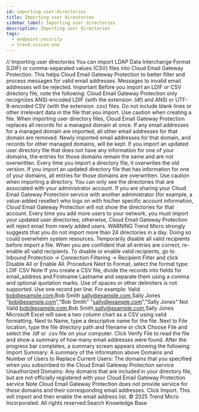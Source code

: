 ```yaml
---
id: importing-user-directories
title: Importing user directories
sidebar_label: Importing user directories
description: Importing user directories
tags:
  - endpoint-security
  - trend-vision-one
---
```


/*<![CDATA[*/ $('#title').html($('meta[name=map-description]').attr('content')); /*]]>*/ Importing user directories You can import LDAP Data Interchange Format (LDIF) or comma-separated values (CSV) files into Cloud Email Gateway Protection. This helps Cloud Email Gateway Protection to better filter and process messages for valid email addresses. Messages to invalid email addresses will be rejected. Important Before you import an LDIF or CSV directory file, note the following: Cloud Email Gateway Protection only recognizes ANSI-encoded LDIF (with the extension .ldf) and ANSI or UTF-8-encoded CSV (with the extension .csv) files. Do not include blank lines or other irrelevant data in the file that you import. Use caution when creating a file. When importing user directory files, Cloud Email Gateway Protection replaces all records for a managed domain at once. If any email addresses for a managed domain are imported, all other email addresses for that domain are removed. Newly imported email addresses for that domain, and records for other managed domains, will be kept. If you import an updated user directory file that does not have any information for one of your domains, the entries for those domains remain the same and are not overwritten. Every time you import a directory file, it overwrites the old version. If you import an updated directory file that has information for one of your domains, all entries for those domains are overwritten. Use caution when importing a directory. You can only see the directories that are associated with your administrator account. If you are sharing your Cloud Email Gateway Protection service with another administrator (for example, a value-added reseller) who logs on with his/her specific account information, Cloud Email Gateway Protection will not show the directories for that account. Every time you add more users to your network, you must import your updated user directories; otherwise, Cloud Email Gateway Protection will reject email from newly added users. WARNING Trend Micro strongly suggests that you do not import more than 24 directories in a day. Doing so could overwhelm system resources. Temporarily disable all valid recipients before import a file. When you are confident that all entries are correct, re-enable all valid recipients. To disable or enable valid recipients, go to Inbound Protection → Connection Filtering → Recipient Filter and click Disable All or Enable All. Procedure Next to Format, select the format type: LDIF CSV Note If you create a CSV file, divide the records into fields for email_address and Firstname Lastname and separate them using a comma and optional quotation marks. Use of spaces or other delimiters is not supported. Use one record per line. For example: Valid bob@example.com,Bob Smith sally@example.com,Sally Jones "bob@example.com","Bob Smith" "sally@example.com","Sally Jones" Not Valid bob@example.com,Bob Smith,sally@example.com,Sally Jones Microsoft Excel will save a two column chart as a CSV using valid formatting. Next to Name, type a descriptive name for the file. Next to File location, type the file directory path and filename or click Choose File and select the .ldf or .csv file on your computer. Click Verify File to read the file and show a summary of how many email addresses were found. After the progress bar completes, a summary screen appears showing the following: Import Summary: A summary of the information above Domains and Number of Users to Replace Current Users: The domains that you specified when you subscribed to the Cloud Email Gateway Protection service Unauthorized Domains: Any domains that are included in your directory file, but are not officially registered with your Cloud Email Gateway Protection service Note Cloud Email Gateway Protection does not provide service for these domains and their corresponding email addresses. Click Import. This will import and then enable the email address list. © 2025 Trend Micro Incorporated. All rights reserved.Search Knowledge Base